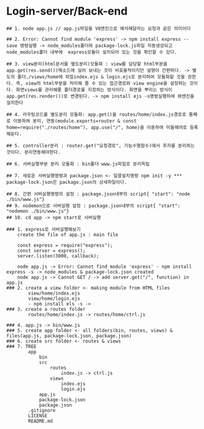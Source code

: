 # Login-server/Back-end

    ## 1. node app.js // app.js파일을 V8엔진으로 해석해달라는 요청과 같은 의미이다

    ## 2. Error: Cannot find module 'express' -> npm install express --save 명령실행 -> node_modules폴더와 package-lock.js파일 자동생성되고 node_modules폴더 내부에  express모듈이 설치되어 있는 것을 확인할 수 있다.

    ## 3. view분리(html문서를 별도분리)모듈화 : view를 담당할 html부분을 app.get(res.send())메소드에 실어 보내는 것이 비효율적이지만 설명이 간편하다. -> 별도의 폴더./views/home에 파일index.ejs & login.ejs로 분리하여 모듈화할 것을 권한다. 즉, view의 html부분을 처리해 줄 수 있는 접근경로와 view engine을 설정하는 것이다. 화면views를 관리해줄 폴더경로를 지정하는 방식이다. 화면을 뿌리는 방식이 app.get(res.render())로 변경된다. -> npm install ejs -s명령실행하여 뷰엔진을 설치한다

    ## 4. 라우팅코드를 별도분리 모듈화: app.get()을 routes/home/index.js경로로 통째로 이동하여 분리, 연동(module.exports=router & const home=require("./routes/home"), app.use("/", home)을 이용하여 미들웨어로 등록해둔다.

    ## 5. controller분리 : router.get("요청경로", 기능수행함수)에서 후자를 분리하는 것이다. 분리연동해야한다. 
   
    ## 6. 서버실행부분 분리 모듈화 : bin폴더 www.js파일로 분리독립
   
    ## 7. 새로운 서버실행명령과 package.json <- 일괄설치명령 npm init -y *** package-lock.json은 package.json의 상세파일이다.
   
    ## 8. 간편 서버실행명령의 설정 : package.json내부의 script{ "start": "node ./bin/www.js"}
    ## 9. nodemon으로 서버실행 설정 : package.json내부의 script{ "start": "nodemon ./bin/www.js"}
    ## 10. cd app -> npm start로 서버실행
    
    ### 1. express로 서버실행해보기 
        create the file of app.js : main file 
        
        const express = require("express");
        const server = express();
        server.listen(3000, callback);
        
        node app.js -> Error: Cannot find module 'express' - npm install express -s -> node_modules & package-lock.json created 
        node app.js -> Cannot GET / -> add server.get("/", function) in app.js
    ### 2. create a view folder <- making module from HTML files
            view/home/index.ejs
            view/home/login.ejs
            - npm install els -s -> 
    ### 3. create a routes folder
            routes/home/index.js -> routes/home/ctrl.js
            
    ### 4. app.js -> bin/www.js
    ### 5. create app folder <- all folders(bin, routes, views) & files(app.js, package-lock.json, package.json)
    ### 6. create src folder <- routes & views
    ### 7. TREE        
            app
                bin
                src
                    routes
                        index.js -> ctrl.js
                    views
                        index.ejs
                        login.ejs
                app.js
                package-lock.json
                package.json
            .gitignore
            LICENSE
            README.md
    
